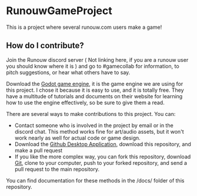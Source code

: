# RunouwGameProject
This is a project where several runouw.com users make a game!

## How do I contribute?

Join the Runouw discord server ( Not linking here, if you are a runouw user you should know where it is ) and go to #gamecollab for information, to pitch suggestions, or hear what others have to say.

Download the [Godot game engine](http://www.godotengine.org/), it is the game engine we are using for this project. I chose it because it is easy to use, and it is totally free. They have a multitude of tutorials and documents on their website for learning how to use the engine effectively, so be sure to give them a read.

There are several ways to make contributions to this project. You can:
* Contact someone who is involved in the project by email or in the discord chat. This method works fine for art/audio assets, but it won't work nearly as well for actual code or game design.
* Download the [Github Desktop Application](https://desktop.github.com/), download this repository, and make a pull request
* If you like the more complex way, you can fork this repository, download [Git](https://git-scm.com/), clone to your computer, push to your forked repository, and send a pull request to the main repository.

You can find documentation for these methods in the /docs/ folder of this repository.
